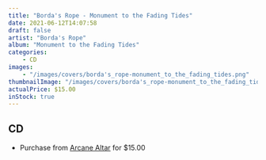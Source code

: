 ```yaml
---
title: "Borda's Rope - Monument to the Fading Tides"
date: 2021-06-12T14:07:58
draft: false
artist: "Borda's Rope"
album: "Monument to the Fading Tides"
categories:
    - CD
images:
    - "/images/covers/borda's_rope-monument_to_the_fading_tides.png"
thumbnailImage: "/images/covers/borda's_rope-monument_to_the_fading_tides-thumb.png"
actualPrice: $15.00
inStock: true
---
```


## CD
* Purchase from [Arcane Altar](https://arcanealtar.bigcartel.com/product/borda-s-rope-monument-to-the-fading-tides-cd) for $15.00
